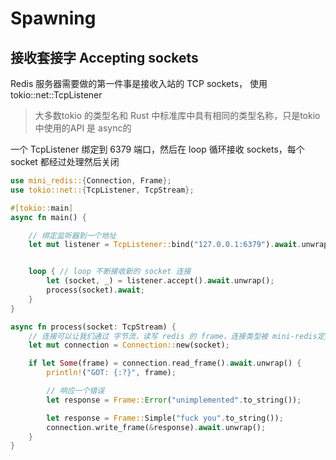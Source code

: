 # Spawning

## 接收套接字 Accepting sockets 
Redis 服务器需要做的第一件事是接收入站的 TCP sockets，
使用 tokio::net::TcpListener 

> 大多数tokio 的类型名和 Rust 中标准库中具有相同的类型名称，只是tokio中使用的API 是 async的

一个 TcpListener 绑定到 6379 端口，然后在 loop 循环接收 sockets，每个 socket 都经过处理然后关闭
```rust
use mini_redis::{Connection, Frame};
use tokio::net::{TcpListener, TcpStream};

#[tokio::main]
async fn main() {

    // 绑定监听器到一个地址
    let mut listener = TcpListener::bind("127.0.0.1:6379").await.unwrap();


    loop { // loop 不断接收新的 socket 连接
        let (socket, _) = listener.accept().await.unwrap();
        process(socket).await;
    }
}

async fn process(socket: TcpStream) {
    // 连接可以让我们通过 字节流，读写 redis 的 frame，连接类型被 mini-redis定义
    let mut connection = Connection::new(socket);

    if let Some(frame) = connection.read_frame().await.unwrap() {
        println!("GOT: {:?}", frame);

        // 响应一个错误
        let response = Frame::Error("unimplemented".to_string());

        let response = Frame::Simple("fuck you".to_string());
        connection.write_frame(&response).await.unwrap();
    }
}
```